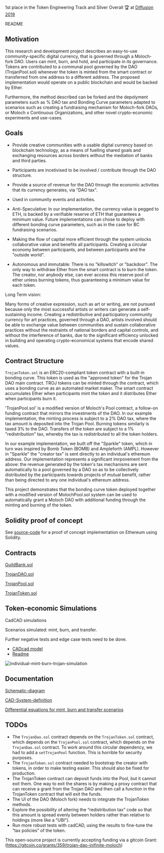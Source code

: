 1st place in the Token Engineering Track and Silver Overall 🏆 at [Diffusion 2019](https://medium.com/@Angela.Kreitenweis/tokenengineering-at-diffusion-berlin-e59b9e38b060) 

README

## Motivation

This research and development project describes an easy-to-use community-specific digital currency, that is governed through a Moloch-fork DAO. Users can mint, burn, and hold, and participate in its governance. Tokens are contributed to a communal pool governed by the DAO (TrojanPool.sol) whenever the token is minted from the smart contract or transferred from one address to a different address. The proposed implementation would operate on a public blockchain and would be backed by Ether. 

Furthermore, the method described can be forked and the depolyment parameters such as % DAO tax and Bonding Curve parameters adapted to scenarios such as creating a fundraising mechanism for Moloch-fork DAOs, or Moloch x Continuous Organizations, and other novel crypto-economic experiments and use-cases.


## Goals

* Provide creative communities with a usable digital currency based on blockchain technology, as a means of fuelling shared goals and exchanging resources across borders without the mediation of banks and third parties.

* Participants are incetivised to be involved / contribute through the DAO structure.

* Provide a source of revenue for the DAO through the economic activities that its currency generates, via "DAO tax".

* Used in community events and activities.

* Anti-Speculative: In our implementation, the currency value is pegged to ETH, is backed by a verifiable reserve of ETH that guarantees a minimum value. Future implementations can chose to deploy with different bonding curve parameters, such as in the case for BC fundraising scenarios.

* Making the flow of capital more efficient through the system unlocks collaborative value and benefits all participants. Creating a circular economy between participants, and between participants and the "outside world". 

* Autonomous and immutable: There is no "killswitch" or "backdoor". The only way to withdraw Ether from the smart contract is to burn the token. The creator, nor anybody else, can ever access this reserve pool of ether unless burning tokens, thus guaranteeing a minimum value for each token.

Long Term vision:

Many forms of creative expression, such as art or writing, are not pursued because only the most successful artists or writers can generate a self-sustaining income. Creating a redistributive and participatory community currency for art practices, governed through a DAO, artists involved should be able to exchange value between communities and sustain collaborative practices without the restraints of national borders and capital controls, and without the interference of banks, due to the significant efficiency unlocked in building and operating crypto-economical systems that encode shared values.

## Contract Structure

`TrojanToken.sol` is an ERC20-compliant token contract with a built-in bonding curve. This token is used as the "approved token" for the Trojan DAO main contract. TROJ tokens can be minted through the contract, which uses a bonding curve as an automated market maker. The smart contract accumulates Ether when participants mint the token and it distributes Ether when participants burn it.  

'TrojanPool.sol' is a modified version of Moloch's Pool contract, a follow-on funding contract that mirrors the investments of the DAO. In our example implementation, the minting process is subject to a 2% DAO tax, where the tax amount is deposited into the Trojan Pool. Burning tokens similarly is taxed 3% to the DAO. Transfers of the token are subject to a 1% "redistribution" tax, whereby the tax is redistributed to all the token holders. 

In our example implementation, we built off the "Sparkle" token, which in turn was inspired by Bomb Token (BOMB) and Ampleforth (AMPL). However in "Sparkle" the "creator tax" is sent directly to an individual's ethereum address. Our implementation represents a significant imrpovement from the above: the revenue generated by the token's tax mechanisms are sent automatically to a pool governed by a DAO so as to be collectively distributed by the participants towards projects of mutual benefit, rather than being directed to any one individual's ethereum address.  

This project demonstrates that the bonding curve token deployed together with a modified version of MolochPool.sol system can be used to automatically grant a Moloch DAO with additional funding through the minting and burning of the token.


## Solidity proof of concept
See [source-code](https://github.com/diffusioncon/Trojan-DAO-Ethereum/tree/master/buidler-contracts/contracts) for a proof of concept implementation on Ethereum using Solidity.

## Contracts
[GuildBank.sol](https://github.com/diffusioncon/Trojan-DAO-Ethereum/blob/master/buidler-contracts/contracts/GuildBank.sol)

[TrojanDAO.sol](https://github.com/diffusioncon/Trojan-DAO-Ethereum/blob/master/buidler-contracts/contracts/TrojanDao.sol)

[TrojanPool.sol](https://github.com/diffusioncon/Trojan-DAO-Ethereum/blob/master/buidler-contracts/contracts/TrojanPool.sol)

[TrojanToken.sol](https://github.com/diffusioncon/Trojan-DAO-Ethereum/blob/master/buidler-contracts/contracts/TrojanToken.sol)

## Token-economic Simulations
CadCAD simulations

Scenarios simulated: mint, burn, and transfer.

Further negative tests and edge case tests need to be done.

- [CADcad model](https://github.com/TROJANFOUNDATION/Trojan-DAO-Monetary-System/blob/master/cadCAD_simulation/trojan_simulation.py)
- [Readme](https://github.com/TROJANFOUNDATION/Trojan-DAO-Monetary-System/blob/master/cadCAD_simulation/README.md)

![individual-mint-burn-trojan-simulation](https://github.com/TROJANFOUNDATION/Trojan-DAO-Monetary-System/blob/master/cadCAD_simulation/mint-burn-graph.png)

## Documentation

[Schematic-diagram](https://github.com/TROJANFOUNDATION/Trojan-DAO-Monetary-System/blob/master/Proposal%20Process%20-%20Trojan%20DAO.pdf) 

[CAD-System-definition](https://github.com/TROJANFOUNDATION/Trojan-DAO-Monetary-System/blob/master/CAD%20System%20Definition%20-%20Trojan%20DAO.pdf)

[Differential equations for mint, burn and transfer scenarios](https://github.com/TROJANFOUNDATION/Trojan-DAO-Monetary-System/blob/master/Differential-equations.pdf)

## TODOs
* The `TrojanDao.sol` contract depends on the `TrojanToken.sol` contract, which depends on the `TrojanPool.sol` contract, which depends on the `TrojanDao.sol` contract. To work around this circular dependency, we had to add a `setTrojanPool` function. This is horrible for security purposes.
* The `TrojanToken.sol` contract needed to bootstrap the creator with tokens, in order to make testing easier. This should also be fixed for production.
* The TrojanToken contract can deposit funds into the Pool, but it cannot exit them. One way to exit the shares is by making a proxy contract that can receive a grant from the Trojan DAO and then call a function in the TrojanToken contract that will exit the funds.
* The UI of the DAO (Moloch fork) needs to integrate the TrojanToken methods.
* Explore the possibility of altering the “redistribution tax” code so that this amount is spread evenly between holders rather than relative to holdings (more like a "UBI").
* Run more robust tests with cadCAD, using the results to fine-tune the “tax policies” of the token.

This open-source project is currently accepting funding via a gitcoin Grant: (https://gitcoin.co/grants/359/trojan-dao-inifinite-moloch)
